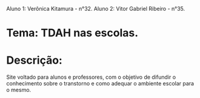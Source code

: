 Aluno 1: Verônica Kitamura - n°32.
Aluno 2: Vitor Gabriel Ribeiro - n°35.
# Tema: TDAH nas escolas.
# Descrição: 
Site voltado para alunos e professores, com o objetivo de difundir o conhecimento sobre o transtorno e como adequar o ambiente escolar para o mesmo.
